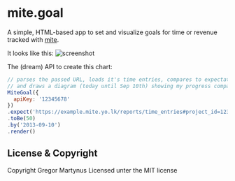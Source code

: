 mite.goal
===========

A simple, HTML-based app to set and visualize goals for
time or revenue tracked with [mite](http://mite.yo.lk/).

It looks like this:
![screenshot](https://raw.github.com/gr2m/mite.goal/master/src/screenshot.png)

The (dream) API to create this chart:

```js
// parses the passed URL, loads it's time entries, compares to expectatiosn (50h)
// and draws a diagram (today until Sep 10th) showing my progress compared to the goal
MiteGoal({
  apiKey: '12345678'
})
.expect('https://example.mite.yo.lk/reports/time_entries#project_id=123')
.toBe(50)
.by('2013-09-10')
.render()
```

License & Copyright
-------------------

Copyright Gregor Martynus
Licensed unter the MIT license
